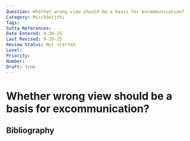 ```yaml
---
Question: Whether wrong view should be a basis for excommunication?
Category: Micchādiṭṭhi
Tags: 
Sutta References: 
Date Entered: 9-20-25
Last Revised: 9-20-25
Review Status: Not started
Level: 
Priority: 
Number: 
Draft: true
---
```


# Whether wrong view should be a basis for excommunication?

## Bibliography

<!-- 

Notes:



-->